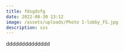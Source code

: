 ```yaml
---
title: fdsgdsfg
date: 2022-08-30 13:12
image: /assets/uploads/Photo 1-lobby_FS.jpg
description: sss
---
```

dddddddddddddd